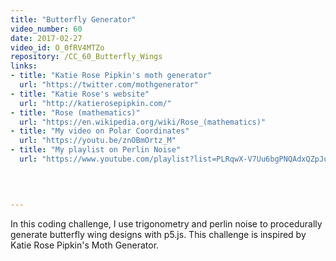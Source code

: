```yaml
---
title: "Butterfly Generator"
video_number: 60
date: 2017-02-27
video_id: O_0fRV4MTZo
repository: /CC_60_Butterfly_Wings
links:
- title: "Katie Rose Pipkin's moth generator"  
  url: "https://twitter.com/mothgenerator"
- title: "Katie Rose's website"  
  url: "http://katierosepipkin.com/"
- title: "Rose (mathematics)"  
  url: "https://en.wikipedia.org/wiki/Rose_(mathematics)"
- title: "My video on Polar Coordinates"  
  url: "https://youtu.be/znOBmOrtz_M"
- title: "My playlist on Perlin Noise"  
  url: "https://www.youtube.com/playlist?list=PLRqwX-V7Uu6bgPNQAdxQZpJuJCjeOr7VD"
  


  
---
```


In this coding challenge, I use trigonometry and perlin noise to procedurally generate butterfly wing designs with p5.js. This challenge is inspired by Katie Rose Pipkin's Moth Generator. 

